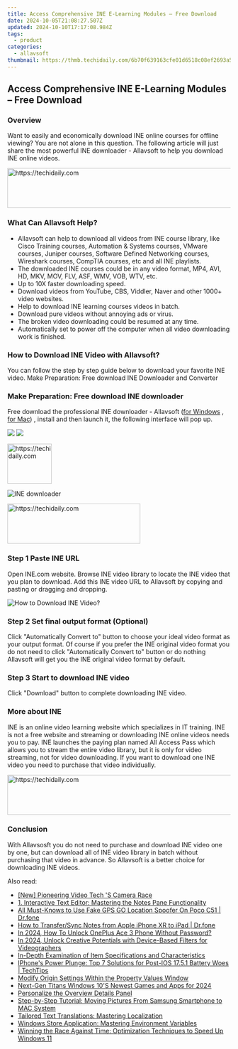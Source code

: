 ```yaml
---
title: Access Comprehensive INE E-Learning Modules – Free Download
date: 2024-10-05T21:08:27.507Z
updated: 2024-10-10T17:17:08.984Z
tags:
  - product
categories:
  - allavsoft
thumbnail: https://thmb.techidaily.com/6b70f639163cfe01d6518c08ef2693a5f686b7373d5c47d7a53f258bef450907.jpg
---
```


## Access Comprehensive INE E-Learning Modules – Free Download

### Overview

Want to easily and economically download INE online courses for offline viewing? You are not alone in this question. The following article will just share the most powerful INE downloader - Allavsoft to help you download INE online videos.

<!-- affiliate ads begin -->
<a href="https://aligracehair.sjv.io/c/5597632/1948895/19272" target="_top" id="1948895">
  <img src="//a.impactradius-go.com/display-ad/19272-1948895" border="0" alt="https://techidaily.com" width="728" height="90"/>
</a>
<img height="0" width="0" src="https://aligracehair.sjv.io/i/5597632/1948895/19272" style="position:absolute;visibility:hidden;" border="0" />
<!-- affiliate ads end -->

### What Can Allavsoft Help?

* Allavsoft can help to download all videos from INE course library, like Cisco Training courses, Automation & Systems courses, VMware courses, Juniper courses, Software Defined Networking courses, Wireshark courses, CompTIA courses, etc and all INE playlists.
* The downloaded INE courses could be in any video format, MP4, AVI, HD, MKV, MOV, FLV, ASF, WMV, VOB, WTV, etc.
* Up to 10X faster downloading speed.
* Download videos from YouTube, CBS, Viddler, Naver and other 1000+ video websites.
* Help to download INE learning courses videos in batch.
* Download pure videos without annoying ads or virus.
* The broken video downloading could be resumed at any time.
* Automatically set to power off the computer when all video downloading work is finished.

### How to Download INE Video with Allavsoft?

You can follow the step by step guide below to download your favorite INE video. Make Preparation: Free download INE Downloader and Converter

### Make Preparation: Free download INE downloader

Free download the professional INE downloader - Allavsoft ([for Windows](https://tools.techidaily.com/allavsoft/products/) , [for Mac](https://tools.techidaily.com/allavsoft/products/)) , install and then launch it, the following interface will pop up.

[![](https://www.allavsoft.com/how-to/../images/how-to/free-download-win.jpg)](https://tools.techidaily.com/allavsoft/products/) [![](https://www.allavsoft.com/how-to/../images/how-to/free-download-mac.jpg)](https://tools.techidaily.com/allavsoft/products/)

<!-- affiliate ads begin -->
<a href="https://bluettius.sjv.io/c/5597632/2148619/17108" target="_top" id="2148619">
  <img src="//a.impactradius-go.com/display-ad/17108-2148619" border="0" alt="https://techidaily.com" width="100" height="90"/>
</a>
<img height="0" width="0" src="https://bluettius.sjv.io/i/5597632/2148619/17108" style="position:absolute;visibility:hidden;" border="0" />
<!-- affiliate ads end -->

![INE downloader](https://www.allavsoft.com/how-to/../images/allavsoft/screen-shot-600.jpg)

<!-- affiliate ads begin -->
<a href="https://aligracehair.sjv.io/c/5597632/2135400/19272" target="_top" id="2135400">
  <img src="//a.impactradius-go.com/display-ad/19272-2135400" border="0" alt="https://techidaily.com" width="300" height="90"/>
</a>
<img height="0" width="0" src="https://aligracehair.sjv.io/i/5597632/2135400/19272" style="position:absolute;visibility:hidden;" border="0" />
<!-- affiliate ads end -->

### Step 1 Paste INE URL

Open INE.com website. Browse INE video library to locate the INE video that you plan to download. Add this INE video URL to Allavsoft by copying and pasting or dragging and dropping.

![How to Download INE Video?](https://www.allavsoft.com/how-to/../images/how-to/download-rtmp-video/download-rtmp-video.jpg)

### Step 2 Set final output format (Optional)

Click "Automatically Convert to" button to choose your ideal video format as your output format. Of course if you prefer the INE original video format you do not need to click "Automatically Convert to" button or do nothing Allavsoft will get you the INE original video format by default.

### Step 3 Start to download INE video

Click "Download" button to complete downloading INE video.

### More about INE

INE is an online video learning website which specializes in IT training. INE is not a free website and streaming or downloading INE online videos needs you to pay. INE launches the paying plan named All Access Pass which allows you to stream the entire video library, but it is only for video streaming, not for video downloading. If you want to download one INE video you need to purchase that video individually.

<!-- affiliate ads begin -->
<a href="https://appsumo.8odi.net/c/5597632/2130874/7443" target="_top" id="2130874">
  <img src="//a.impactradius-go.com/display-ad/7443-2130874" border="0" alt="https://techidaily.com" width="728" height="90"/>
</a>
<img height="0" width="0" src="https://appsumo.8odi.net/i/5597632/2130874/7443" style="position:absolute;visibility:hidden;" border="0" />
<!-- affiliate ads end -->

### Conclusion

With Allavsosft you do not need to purchase and download INE video one by one, but can download all of INE video library in batch without purchasing that video in advance. So Allavsoft is a better choice for downloading INE videos.

<ins class="adsbygoogle"
     style="display:block"
     data-ad-format="autorelaxed"
     data-ad-client="ca-pub-7571918770474297"
     data-ad-slot="1223367746"></ins>

<ins class="adsbygoogle"
     style="display:block"
     data-ad-client="ca-pub-7571918770474297"
     data-ad-slot="8358498916"
     data-ad-format="auto"
     data-full-width-responsive="true"></ins>

<span class="atpl-alsoreadstyle">Also read:</span>
<div><ul>
<li><a href="https://extra-support.techidaily.com/new-pioneering-video-tech-s-camera-race/"><u>[New] Pioneering Video Tech 'S Camera Race</u></a></li>
<li><a href="https://fox-pages.techidaily.com/1-interactive-text-editor-mastering-the-notes-pane-functionality/"><u>1. Interactive Text Editor: Mastering the Notes Pane Functionality</u></a></li>
<li><a href="https://fake-location.techidaily.com/all-must-knows-to-use-fake-gps-go-location-spoofer-on-poco-c51-drfone-by-drfone-virtual-android/"><u>All Must-Knows to Use Fake GPS GO Location Spoofer On Poco C51 | Dr.fone</u></a></li>
<li><a href="https://iphone-transfer.techidaily.com/how-to-transfersync-notes-from-apple-iphone-xr-to-ipad-drfone-by-drfone-transfer-from-ios/"><u>How to Transfer/Sync Notes from Apple iPhone XR to iPad | Dr.fone</u></a></li>
<li><a href="https://easy-unlock-android.techidaily.com/in-2024-how-to-unlock-oneplus-ace-3-phone-without-password-by-drfone-android/"><u>In 2024, How To Unlock OnePlus Ace 3 Phone Without Password?</u></a></li>
<li><a href="https://some-guidance.techidaily.com/in-2024-unlock-creative-potentials-with-device-based-filters-for-videographers/"><u>In 2024, Unlock Creative Potentials with Device-Based Filters for Videographers</u></a></li>
<li><a href="https://fox-pages.techidaily.com/in-depth-examination-of-item-specifications-and-characteristics/"><u>In-Depth Examination of Item Specifications and Characteristics</u></a></li>
<li><a href="https://tech-recovery.techidaily.com/iphones-power-plunge-top-7-solutions-for-post-ios-1751-battery-woes-techtips/"><u>IPhone's Power Plunge: Top 7 Solutions for Post-IOS 17.5.1 Battery Woes | TechTips</u></a></li>
<li><a href="https://fox-pages.techidaily.com/modify-origin-settings-within-the-property-values-window/"><u>Modify Origin Settings Within the Property Values Window</u></a></li>
<li><a href="https://vp-tips.techidaily.com/next-gen-titans-windows-10s-newest-games-and-apps-for-2024/"><u>Next-Gen Titans Windows 10'S Newest Games and Apps for 2024</u></a></li>
<li><a href="https://fox-pages.techidaily.com/personalize-the-overview-details-panel/"><u>Personalize the Overview Details Panel</u></a></li>
<li><a href="https://fox-pages.techidaily.com/step-by-step-tutorial-moving-pictures-from-samsung-smartphone-to-mac-system/"><u>Step-by-Step Tutorial: Moving Pictures From Samsung Smartphone to MAC System</u></a></li>
<li><a href="https://fox-pages.techidaily.com/tailored-text-translations-mastering-localization/"><u>Tailored Text Translations: Mastering Localization</u></a></li>
<li><a href="https://fox-pages.techidaily.com/windows-store-application-mastering-environment-variables/"><u>Windows Store Application: Mastering Environment Variables</u></a></li>
<li><a href="https://tech-recovery.techidaily.com/winning-the-race-against-time-optimization-techniques-to-speed-up-windows-11/"><u>Winning the Race Against Time: Optimization Techniques to Speed Up Windows 11</u></a></li>
</ul></div>

